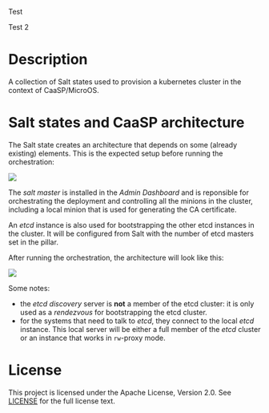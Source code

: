 Test

Test 2

# Description

A collection of Salt states used to provision a kubernetes cluster
in the context of CaaSP/MicroOS.

# Salt states and CaaSP architecture

The Salt state creates an architecture that depends on some (already existing) elements. This is the expected setup before running the orchestration:

![](docs/k8s-before-orchestration.png)

The _salt master_ is installed in the _Admin Dashboard_ and is reponsible for
orchestrating the deployment and controlling all the minions in the cluster,
including a local minion that is used for generating the CA certificate.

An _etcd_ instance is also used for bootstrapping the other etcd instances in
the cluster. It will be configured from Salt with the number of etcd masters
set in the pillar.

After running the orchestration, the architecture will look like this:

![](docs/k8s-after-orchestration.png)

Some notes:

* the _etcd discovery_ server is **not** a member of the etcd cluster: it is
  only used as a _rendezvous_ for bootstrapping the etcd cluster.
* for the systems that need to talk to _etcd_, they connect to the local _etcd_
  instance. This local server will be either a full member of the _etcd_
  cluster or an instance that works in `rw`-proxy mode.

# License

This project is licensed under the Apache License, Version 2.0. See
[LICENSE](https://github.com/kubic-project/salt/blob/master/LICENSE) for the full
license text.
